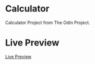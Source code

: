 # Calculator
Calculator Project from The Odin Project.

# Live Preview   
[Live Preview](https://hanzi-code.github.io/Calculator/)
